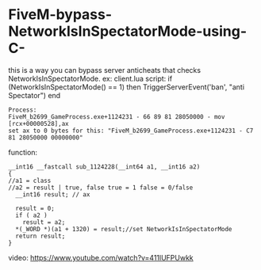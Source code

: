 # FiveM-bypass-NetworkIsInSpectatorMode-using-C-
this is a way you can bypass server anticheats that checks NetworkIsInSpectatorMode. ex: client.lua script:
if (NetworkIsInSpectatorMode() == 1) then TriggerServerEvent('ban', "anti Spectator") end

```
Process:
FiveM_b2699_GameProcess.exe+1124231 - 66 89 81 28050000 - mov [rcx+00000528],ax
set ax to 0 bytes for this: "FiveM_b2699_GameProcess.exe+1124231 - C7 81 28050000 00000000"
```
function:
```ida
__int16 __fastcall sub_1124228(__int64 a1, __int16 a2)
{
//a1 = class
//a2 = result | true, false true = 1 false = 0/false
  __int16 result; // ax

  result = 0;
  if ( a2 )
    result = a2;
  *(_WORD *)(a1 + 1320) = result;//set NetworkIsInSpectatorMode
  return result;
}
```
video: https://www.youtube.com/watch?v=411lUFPUwkk
